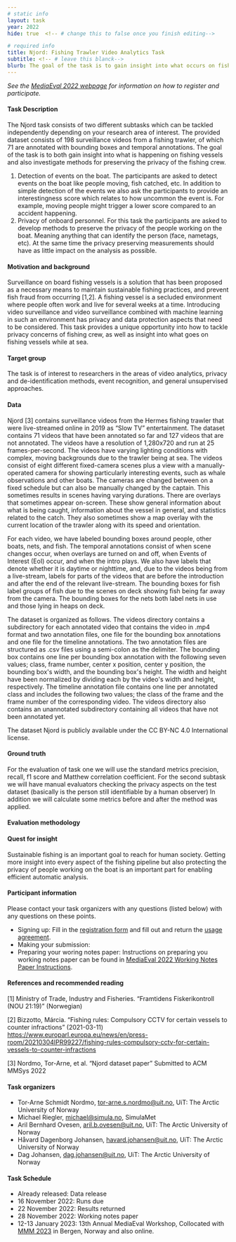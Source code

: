 ```yaml
---
# static info
layout: task
year: 2022
hide: true  <!-- # change this to false once you finish editing-->

# required info
title: Njord: Fishing Trawler Video Analytics Task
subtitle: <!-- # leave this blanck-->
blurb: The goal of the task is to gain insight into what occurs on fishing vessels, and to find methods of preserving the privacy of fishing crews. Task participants are provided with a surveillance video dataset from a fishing trawler. The overall objective of the task is to get more insight into the happenings on fishing trawlers but at the same time keep the privacy of fishing workers as high as possible. Thus we would like the participants to address two specific tasks. First, create a method that is able to detect unforeseen events on the boat (anomalies) which can range from sighting of a dolphin to an accident. The seconds subtask asks participants to come up with solutions to protect fish workers' privacy but at the same time do not influence the automatic analysis of the video streams.
---
```


<!-- # please respect the structure below-->
*See the [MediaEval 2022 webpage](https://multimediaeval.github.io/editions/2022/) for information on how to register and participate.*

#### Task Description

The Njord task consists of two different subtasks which can be tackled independently depending on your research area of interest. The provided dataset consists of 198 surveillance videos from a fishing trawler, of which 71 are annotated with bounding boxes and temporal annotations. The goal of the task is to both gain insight into what is happening on fishing vessels and also investigate methods for preserving the privacy of the fishing crew.

1. Detection of events on the boat. The participants are asked to detect events on the boat like people moving, fish catched, etc. In addition to simple detection of the events we also ask the participants to provide an interestingness score which relates to how uncommon the event is. For example, moving people might trigger a lower score compared to an accident happening. 
2. Privacy of onboard personnel. For this task the participants are asked to develop methods to preserve the privacy of the people working on the boat. Meaning anything that can identify the person (face, nametags, etc). At the same time the privacy preserving measurements should have as little impact on the analysis as possible. 

#### Motivation and background
Surveillance on board fishing vessels is a solution that has been proposed as a necessary means to maintain sustainable fishing practices, and prevent fish fraud from occurring [1,2]. A fishing vessel is a secluded environment where people often work and live for several weeks at a time. Introducing video surveillance and video surveillance combined with machine learning in such an environment has privacy and data protection aspects that need to be considered. This task provides a unique opportunity into how to tackle privacy concerns of fishing crew, as well as insight into what goes on fishing vessels while at sea.

#### Target group
The task is of interest to researchers in the areas of video analytics, privacy and de-identification methods, event recognition, and general unsupervised approaches.

#### Data
Njord [3] contains surveillance videos from the Hermes fishing trawler that were live-streamed online in 2019 as “Slow TV” entertainment. The dataset contains 71 videos that have been annotated so far and 127 videos that are not annotated. The videos have a resolution of 1,280x720 and run at 25 frames-per-second. The videos have varying lighting conditions with complex, moving backgrounds due to the trawler being at sea. The videos consist of eight different fixed-camera scenes plus a view with a manually-operated camera for showing particularly interesting events, such as whale observations and other boats. The cameras are changed between on a fixed schedule but can also be manually changed by the captain. This sometimes results in scenes having varying durations. There are overlays that sometimes appear on-screen. These show general information about what is being caught, information about the vessel in general, and statistics related to the catch. They also sometimes show a map overlay with the current location of the trawler along with its speed and orientation.

For each video, we have labeled bounding boxes around people, other boats, nets, and fish. The temporal annotations consist of when scene changes occur, when overlays are turned on and off, when Events of Interest (EoI) occur, and when the intro plays. We also have labels that denote whether it is daytime or nighttime, and, due to the videos being from a live-stream, labels for parts of the videos that are before the introduction and after the end of the relevant live-stream. The bounding boxes for fish label groups of fish due to the scenes on deck showing fish being far away from the camera. The bounding boxes for the nets both label nets in use and those lying in heaps on deck.

The dataset is organized as follows. The videos directory contains a subdirectory for each annotated video that contains the video in .mp4 format and two annotation files, one file for the bounding box annotations and one file for the timeline annotations. The two annotation files are structured as .csv files using a semi-colon as the delimiter. The bounding box contains one line per bounding box annotation with the following seven values; class, frame number, center x position, center y position, the bounding box's width, and the bounding box's height. The width and height have been normalized by dividing each by the video's width and height, respectively. The timeline annotation file contains one line per annotated class and includes the following two values; the class of the frame and the frame number of the corresponding video. The videos directory also contains an unannotated subdirectory containing all videos that have not been annotated yet.

The dataset Njord is publicly available under the CC BY-NC 4.0 International license. 

#### Ground truth
For the evaluation of task one we will use the standard metrics precision, recall, f1 score and Matthew correlation coefficient. For the second subtask we will have manual evaluators checking the privacy aspects on the test dataset (basically is the person still identifiable by a human observer) In addition we will calculate some metrics before and after the method was applied.

#### Evaluation methodology

#### Quest for insight
Sustainable fishing is an important goal to reach for human society. Getting more insight into every aspect of the fishing pipeline but also protecting the privacy of people working on the boat is an important part for enabling efficient automatic analysis.

#### Participant information
Please contact your task organizers with any questions (listed below) with any questions on these points. 
* Signing up: Fill in the [registration form](https://forms.gle/JcKoa5ycxR2KEiTJ7) and fill out and return the [usage agreement](https://multimediaeval.github.io/editions/2022/docs/MediaEval2022_UsageAgreement.pdf).
* Making your submission: <To be announced> <!-- Please add instructions on how to create and submit runs to your task replacing "To be announced." -->
* Preparing your woring notes paper: Instructions on preparing you working notes paper can be found in [MediaEval 2022 Working Notes Paper Instructions](https://docs.google.com/document/d/12uSn0rRYxa3buiFNEbpa46dKsHOyqV2PHU_joRGMHRw).

#### References and recommended reading
[1] Ministry of Trade, Industry and Fisheries. “Framtidens Fiskerikontroll (NOU 21:19)” (Norwegian)

[2] Bizzotto, Márcia. “Fishing rules: Compulsory CCTV for certain vessels to counter infractions” (2021-03-11) https://www.europarl.europa.eu/news/en/press-room/20210304IPR99227/fishing-rules-compulsory-cctv-for-certain-vessels-to-counter-infractions

[3] Nordmo, Tor-Arne, et al. “Njord dataset paper” Submitted to ACM MMSys 2022


#### Task organizers
* Tor-Arne Schmidt Nordmo, tor-arne.s.nordmo@uit.no, UiT: The Arctic University of Norway
* Michael Riegler, michael@simula.no, SimulaMet
* Aril Bernhard Ovesen, aril.b.ovesen@uit.no, UiT: The Arctic University of Norway
* Håvard Dagenborg Johansen, havard.johansen@uit.no, UiT: The Arctic University of Norway
* Dag Johansen, dag.johansen@uit.no, UiT: The Arctic University of Norway

#### Task Schedule
* Already released: Data release <!-- # Replace XX with your date. We suggest setting the date in June-July. 31 July is the last possible date by which you should release data. You can release earlier, or plan a two-stage release.-->
* 16 November 2022: Runs due <!-- # Replace XX with your date. We suggest setting enough time in order to have enough time to assess and return the results by the Results returned.-->
* 22 November 2022: Results returned  <!-- Replace XX with your date. Latest possible should be 23 November-->
* 28 November 2022: Working notes paper  <!-- Fixed. Please do not change.-->
* 12-13 January 2023: 13th Annual MediaEval Workshop, Collocated with [MMM 2023](https://www.mmm2023.no/) in Bergen, Norway and also online. <!-- Fixed. Please do not change.-->

